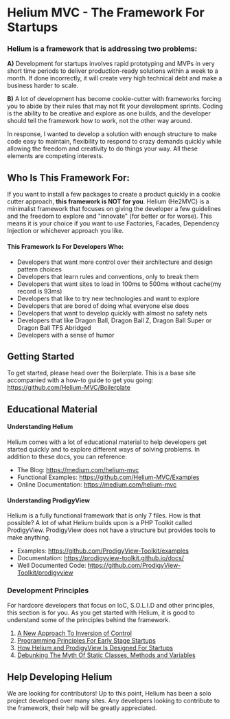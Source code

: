 # Helium MVC - The Framework For Startups

### Helium is a framework that is addressing two problems:

**A)** Development for startups involves rapid prototyping and MVPs in very short time periods to deliver production-ready solutions within a week to a month. If done incorrectly, it will create very high technical debt and make a business harder to scale.

**B)** A lot of development has become cookie-cutter with frameworks forcing you to abide by their rules that may not fit your development sprints. Coding is the ability to be creative and explore as one builds, and the developer should tell the framework how to work, not the other way around.

In response, I wanted to develop a solution with enough structure to make code easy to maintain, flexibility to respond to crazy demands quickly while allowing the freedom and creativity to do things your way. All these elements are competing interests.


## Who Is This Framework For:

If you want to install a few packages to create a product quickly in a cookie cutter approach, **this framework is NOT for you**. Helium (He2MVC) is a minimalist framework that focuses on giving the developer a few guidelines and the freedom to explore and "innovate" (for better or for worse). This means it is your choice if you want to use Factories, Facades, Dependency Injection or whichever approach you like. 

#### This Framework Is For Developers Who:

- Developers that want more control over their architecture and design pattern choices
- Developers that learn rules and conventions, only to break them
- Developers that want sites to load in 100ms to 500ms without cache(my record is 93ms)
- Developers that like to try new technologies and want to explore
- Developers that are bored of doing what everyone else does
- Developers that want to develop quickly with almost no safety nets
- Developers that like Dragon Ball, Dragon Ball Z, Dragon Ball Super or Dragon Ball TFS Abridged
- Developers with a sense of humor

## Getting Started
To get started, please head over the Boilerplate. This is a base site accompanied with a how-to guide to get you going: https://github.com/Helium-MVC/Boilerplate

## Educational Material
#### Understanding Helium
Helium comes with a lot of educational material to help developers get started quickly and to explore different ways of solving problems. In addition to these docs, you can reference:

- The Blog: https://medium.com/helium-mvc
- Functional Examples: https://github.com/Helium-MVC/Examples
- Online Documentation: https://medium.com/helium-mvc

#### Understanding ProdigyView
Helium is a fully functional framework that is only 7 files. How is that possible? A lot of what Helium builds upon is a PHP Toolkit called ProdigyView. ProdigyView does not have a structure but provides tools to make anything.

- Examples: https://github.com/ProdigyView-Toolkit/examples
- Documentation: https://prodigyview-toolkit.github.io/docs/
- Well Documented Code: https://github.com/ProdigyView-Toolkit/prodigyview

### Development Principles

For hardcore developers that focus on IoC, S.O.L.I.D and other principles, this section is for you. As you get started with Helium, it is good to understand some of the principles behind the framework.

1.  [A New Approach To Inversion of Control ](https://medium.com/helium-mvc/a-new-approach-to-inversion-of-control-with-prodigyview-e15a34cff0d "A New Approach To Inversion of Control ")
2. [Programming Principles For Early Stage Startups](https://medium.com/helium-mvc/programming-principles-for-early-stage-startups-1215ad14bcb8 "Programming Principles For Early Stage Startups")
3. [How Helium and ProdigyView Is Designed For Startups](https://medium.com/helium-mvc/how-helium-and-prodigyview-is-designed-for-startups-a0e4c53edd32 "How Helium and ProdigyView Is Designed For Startups")
4.  [Debunking The Myth Of Static Classes, Methods and Variables](https://medium.com/helium-mvc/debunking-the-myth-of-static-classes-methods-and-variables-8059472a1bc7 "Debunking The Myth Of Static Classes, Methods and Variables")

## Help Developing Helium

We are looking for contributors! Up to this point, Helium has been a solo project developed over many sites. Any developers looking to contribute to the framework, their help will be greatly appreciated.
